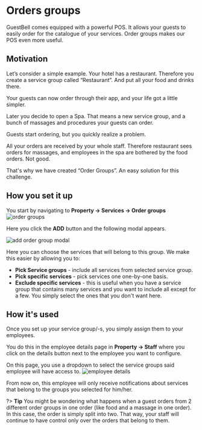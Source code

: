 # Orders groups

GuestBell comes equipped with a powerful POS. It allows your guests to easily order for the catalogue of your services. Order groups makes our POS even more useful.

## Motivation

Let’s consider a simple example. Your hotel has a restaurant. Therefore you create a service group called “Restaurant”. And put all your food and drinks there.

Your guests can now order through their app, and your life got a little simpler.

Later you decide to open a Spa. That means a new service group, and a bunch of massages and procedures your guests can order.

Guests start ordering, but you quickly realize a problem.

All your orders are received by your whole staff. Therefore restaurant sees orders for massages, and employees in the spa are bothered by the food orders. Not good.

That's why we have created “Order Groups”. An easy solution for this challenge.

## How you set it up

You start by navigating to **Property -> Services -> Order groups**
![order groups](https://static.guestbell.com/img/docs/order-groups/order-groups.png)

Here you click the **ADD** button and the following modal appears.

![add order group modal](https://static.guestbell.com/img/docs/order-groups/add-modal.png)

Here you can choose the services that will belong to this group. We make this easier by allowing you to:

- **Pick Service groups** - include all services from selected service group.
- **Pick specific services** - pick services one one-by-one basis.
- **Exclude specific services** - this is useful when you have a service group that contains many services and you want to include all except for a few. You simply select the ones that you don't want here.

## How it's used

Once you set up your service group/-s, you simply assign them to your employees.

You do this in the employee details page in **Property -> Staff** where you click on the details button next to the employee you want to configure.

On this page, you use a dropdown to select the service groups said employee will have access to.
![employee details](https://static.guestbell.com/img/docs/order-groups/employee-details.png)

From now on, this employee will only receive notifications about services that belong to the groups you selected for him/her.

?> **Tip** You might be wondering what happens when a guest orders from 2 different order groups in one order (like food and a massage in one order). In this case, the order is simply split into two. That way, your staff will continue to have control only over the orders that belong to them.
